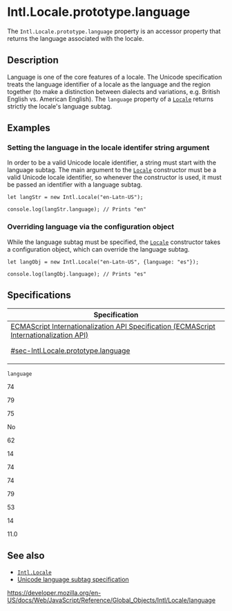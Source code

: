 # Intl.Locale.prototype.language

The `Intl.Locale.prototype.language` property is an accessor property that returns the language associated with the locale.

## Description

Language is one of the core features of a locale. The Unicode specification treats the language identifier of a locale as the language and the region together (to make a distinction between dialects and variations, e.g. British English vs. American English). The `language` property of a [`Locale`](../locale) returns strictly the locale's language subtag.

## Examples

### Setting the language in the locale identifer string argument

In order to be a valid Unicode locale identifier, a string must start with the language subtag. The main argument to the [`Locale`](locale) constructor must be a valid Unicode locale identifier, so whenever the constructor is used, it must be passed an identifier with a language subtag.

    let langStr = new Intl.Locale("en-Latn-US");

    console.log(langStr.language); // Prints "en"

### Overriding language via the configuration object

While the language subtag must be specified, the [`Locale`](../locale) constructor takes a configuration object, which can override the language subtag.

    let langObj = new Intl.Locale("en-Latn-US", {language: "es"});

    console.log(langObj.language); // Prints "es"

## Specifications

<table>
<thead>
<tr class="header">
<th>Specification</th>
</tr>
</thead>
<tbody>
<tr class="odd">
<td>
<a href="https://tc39.es/ecma402/#sec-Intl.Locale.prototype.language">ECMAScript Internationalization API Specification (ECMAScript Internationalization API) 
<br/>

<span class="small">#sec-Intl.Locale.prototype.language</span>
</a>
</td>
</tr>
</tbody>
</table>

`language`

74

79

75

No

62

14

74

74

79

53

14

11.0

## See also

-   [`Intl.Locale`](../locale)
-   [Unicode language subtag specification](https://www.unicode.org/reports/tr35/#unicode_language_subtag_validity)

<a href="https://developer.mozilla.org/en-US/docs/Web/JavaScript/Reference/Global_Objects/Intl/Locale/language" class="_attribution-link">https://developer.mozilla.org/en-US/docs/Web/JavaScript/Reference/Global_Objects/Intl/Locale/language</a>
